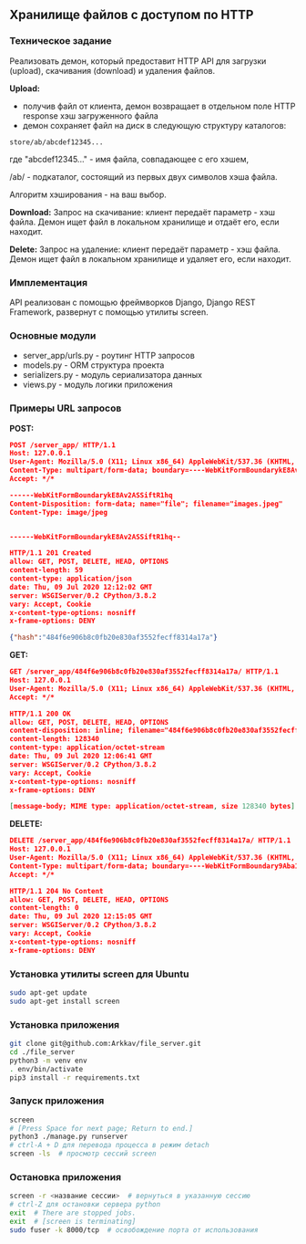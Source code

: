 ## Хранилище файлов с доступом по HTTP

### Техническое задание
Реализовать демон, который предоставит HTTP API для загрузки (upload), скачивания (download) и удаления файлов.

**Upload:**
- получив файл от клиента, демон возвращает в отдельном поле HTTP response хэш загруженного файла
- демон сохраняет файл на диск в следующую структуру каталогов:
```
store/ab/abcdef12345...
```
где "abcdef12345..." - имя файла, совпадающее с его хэшем,

/ab/ - подкаталог, состоящий из первых двух символов хэша файла.

Алгоритм хэширования - на ваш выбор.

**Download:**
Запрос на скачивание: клиент передаёт параметр - хэш файла. Демон ищет файл в локальном хранилище и отдаёт его, если находит.

**Delete:**
Запрос на удаление: клиент передаёт параметр - хэш файла. Демон ищет файл в локальном хранилище и удаляет его, если находит.

### Имплементация
API реализован с помощью фреймворков Django, Django REST Framework, развернут с помощью утилиты screen.
 
### Основные модули 
- server_app/urls.py - роутинг HTTP запросов
- models.py - ORM структура проекта
- serializers.py - модуль сериализатора данных
- views.py - модуль логики приложения

### Примеры URL запросов
**POST:**
```json
POST /server_app/ HTTP/1.1
Host: 127.0.0.1
User-Agent: Mozilla/5.0 (X11; Linux x86_64) AppleWebKit/537.36 (KHTML, like Gecko) Chrome/83.0.4103.97 Safari/537.36
Content-Type: multipart/form-data; boundary=----WebKitFormBoundarykE8Av2ASSiftR1hq
Accept: */*

------WebKitFormBoundarykE8Av2ASSiftR1hq
Content-Disposition: form-data; name="file"; filename="images.jpeg"
Content-Type: image/jpeg


------WebKitFormBoundarykE8Av2ASSiftR1hq--
```
```json
HTTP/1.1 201 Created
allow: GET, POST, DELETE, HEAD, OPTIONS
content-length: 59
content-type: application/json
date: Thu, 09 Jul 2020 12:12:02 GMT
server: WSGIServer/0.2 CPython/3.8.2
vary: Accept, Cookie
x-content-type-options: nosniff
x-frame-options: DENY

{"hash":"484f6e906b8c0fb20e830af3552fecff8314a17a"}
```

**GET:**
```json
GET /server_app/484f6e906b8c0fb20e830af3552fecff8314a17a/ HTTP/1.1
Host: 127.0.0.1
User-Agent: Mozilla/5.0 (X11; Linux x86_64) AppleWebKit/537.36 (KHTML, like Gecko) Chrome/83.0.4103.97 Safari/537.36
Accept: */*
```
```json
HTTP/1.1 200 OK
allow: GET, POST, DELETE, HEAD, OPTIONS
content-disposition: inline; filename="484f6e906b8c0fb20e830af3552fecff8314a17a"
content-length: 128340
content-type: application/octet-stream
date: Thu, 09 Jul 2020 12:06:41 GMT
server: WSGIServer/0.2 CPython/3.8.2
vary: Accept, Cookie
x-content-type-options: nosniff
x-frame-options: DENY

[message-body; MIME type: application/octet-stream, size 128340 bytes]
```

**DELETE:**
```json
DELETE /server_app/484f6e906b8c0fb20e830af3552fecff8314a17a/ HTTP/1.1
Host: 127.0.0.1
User-Agent: Mozilla/5.0 (X11; Linux x86_64) AppleWebKit/537.36 (KHTML, like Gecko) Chrome/83.0.4103.97 Safari/537.36
Content-Type: multipart/form-data; boundary=----WebKitFormBoundary9Aba1EIXfnOG1arW
Accept: */*
```
```json
HTTP/1.1 204 No Content
allow: GET, POST, DELETE, HEAD, OPTIONS
content-length: 0
date: Thu, 09 Jul 2020 12:15:05 GMT
server: WSGIServer/0.2 CPython/3.8.2
vary: Accept, Cookie
x-content-type-options: nosniff
x-frame-options: DENY
```

### Установка утилиты screen для Ubuntu
```bash
sudo apt-get update
sudo apt-get install screen
```

### Установка приложения
```bash
git clone git@github.com:Arkkav/file_server.git
cd ./file_server
python3 -m venv env
. env/bin/activate
pip3 install -r requirements.txt
```

### Запуск приложения
```bash
screen
# [Press Space for next page; Return to end.]
python3 ./manage.py runserver
# ctrl-A + D для перевода процесса в режим detach
screen -ls  # просмотр сессий screen
```

### Остановка приложения
```bash
screen -r <название сессии>  # вернуться в указанную сессию
# ctrl-Z для остановки сервера python
exit  # There are stopped jobs.
exit  # [screen is terminating]
sudo fuser -k 8000/tcp  # освобождение порта от использования
```

